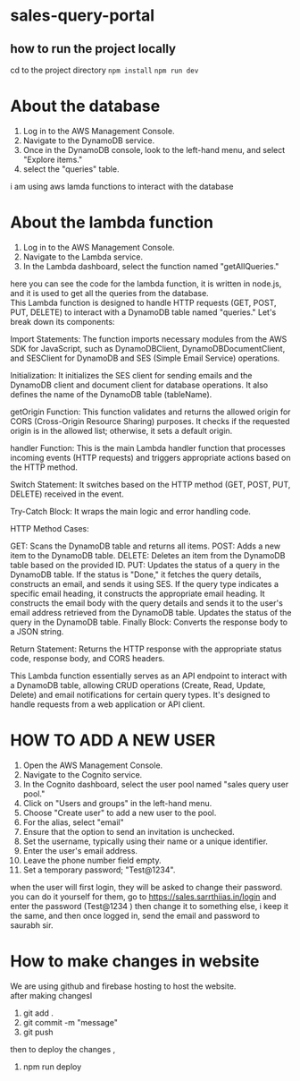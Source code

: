# sales-query-portal

## how to run the project locally

cd to the project directory
`npm install`
`npm run dev`

# About the database

1. Log in to the AWS Management Console.
2. Navigate to the DynamoDB service.
3. Once in the DynamoDB console, look to the left-hand menu, and select "Explore items."
4. select the "queries" table.

i am using aws lamda functions to interact with the database

# About the lambda function

1. Log in to the AWS Management Console.
2. Navigate to the Lambda service.
3. In the Lambda dashboard, select the function named "getAllQueries."

here you can see the code for the lambda function, it is written in node.js, and it is used to get all the queries from the database. <br/>
This Lambda function is designed to handle HTTP requests (GET, POST, PUT, DELETE) to interact with a DynamoDB table named "queries." Let's break down its components:

Import Statements: The function imports necessary modules from the AWS SDK for JavaScript, such as DynamoDBClient, DynamoDBDocumentClient, and SESClient for DynamoDB and SES (Simple Email Service) operations.

Initialization: It initializes the SES client for sending emails and the DynamoDB client and document client for database operations. It also defines the name of the DynamoDB table (tableName).

getOrigin Function: This function validates and returns the allowed origin for CORS (Cross-Origin Resource Sharing) purposes. It checks if the requested origin is in the allowed list; otherwise, it sets a default origin.

handler Function: This is the main Lambda handler function that processes incoming events (HTTP requests) and triggers appropriate actions based on the HTTP method.

Switch Statement: It switches based on the HTTP method (GET, POST, PUT, DELETE) received in the event.

Try-Catch Block: It wraps the main logic and error handling code.

HTTP Method Cases:

GET: Scans the DynamoDB table and returns all items.
POST: Adds a new item to the DynamoDB table.
DELETE: Deletes an item from the DynamoDB table based on the provided ID.
PUT:
Updates the status of a query in the DynamoDB table. If the status is "Done," it fetches the query details, constructs an email, and sends it using SES.
If the query type indicates a specific email heading, it constructs the appropriate email heading.
It constructs the email body with the query details and sends it to the user's email address retrieved from the DynamoDB table.
Updates the status of the query in the DynamoDB table.
Finally Block: Converts the response body to a JSON string.

Return Statement: Returns the HTTP response with the appropriate status code, response body, and CORS headers.

This Lambda function essentially serves as an API endpoint to interact with a DynamoDB table, allowing CRUD operations (Create, Read, Update, Delete) and email notifications for certain query types. It's designed to handle requests from a web application or API client.

# HOW TO ADD A NEW USER <br/>

1. Open the AWS Management Console.
2. Navigate to the Cognito service.
3. In the Cognito dashboard, select the user pool named "sales query user pool."
4. Click on "Users and groups" in the left-hand menu.
5. Choose "Create user" to add a new user to the pool.
6. For the alias, select "email"
7. Ensure that the option to send an invitation is unchecked.
8. Set the username, typically using their name or a unique identifier.
9. Enter the user's email address.
10. Leave the phone number field empty.
11. Set a temporary password; "Test@1234".

when the user will first login, they will be asked to change their password. you can do it yourself for them, go to https://sales.sarrthiias.in/login and enter the password (Test@1234
) then change it to something else, i keep it the same, and then once logged in, send the email and password to saurabh sir. <br/>

# How to make changes in website

We are using github and firebase hosting to host the website. <br/>
after making changesl

1. git add .
2. git commit -m "message"
3. git push

then to deploy the changes ,

1. npm run deploy

